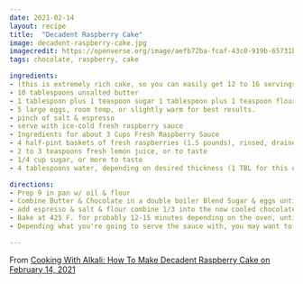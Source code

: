 ```yaml
---
date: 2021-02-14
layout: recipe
title:  "Decadent Raspberry Cake"
image: decadent-raspberry-cake.jpg
imagecredit: https://openverse.org/image/aefb72ba-fcaf-43c0-919b-65731bda5b1e
tags: chocolate, raspberry, cake

ingredients:
- (this is extremely rich cake, so you can easily get 12 to 16 servings) 18 ounces semi-sweet chocolate (62% cacao)
- 10 tablespoons unsalted butter
- 1 tablespoon plus 1 teaspoon sugar 1 tablespoon plus 1 teaspoon flour
- 5 large eggs, room temp, or slightly warm for best results.
- pinch of salt & espresso
- serve with ice-cold fresh raspberry sauce
- Ingredients for about 3 Cups Fresh Raspberry Sauce
- 4 half-pint baskets of fresh raspberries (1.5 pounds), rinsed, drained
- 2 to 3 teaspoons fresh lemon juice, or to taste
- 1/4 cup sugar, or more to taste
- 4 tablespoons water, depending on desired thickness (1 TBL for this one)

directions:
- Prep 9 in pan w/ oil & flour
- Combine Butter & Chocolate in a double boiler Blend Sugar & eggs until light & airry
- add espresso & salt & flour combine 1/3 into the now cooled chocolate mixtures & then combine that back into the rest of the egg mix
- Bake at 425 F. for probably 12-15 minutes depending on the oven, until just barely set, with a jiggle below the surface. The cake will firm up as it cools.
- Depending what you're going to serve the sauce with, you may want to add some wat before cooking the berries. If you want something a little thicker, to serve over ice cream for example, then don't add any water. On the other hand, if you want and lighter texture, toss in a few tablespoons of water before heading to the stove. Be careful; we're not boiling and reducing the sauce, so we can't cook out excess liquid.

---
```



From [Cooking With Alkali: How To Make Decadent Raspberry Cake on February 14, 2021](https://www.youtube.com/watch?v=1Fk9-d3elSw&list=PLQYPT6tB8lNZiHXGgc2kKrcj1FABFiiek&index=3)
